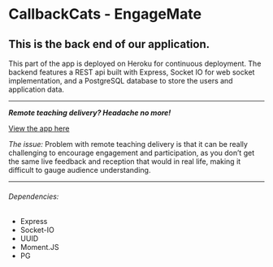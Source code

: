 # CallbackCats - EngageMate

## This is the back end of our application.

This part of the app is deployed on Heroku for continuous deployment. The backend features a REST api built with Express, Socket IO for web socket implementation, and a PostgreSQL database to store the users and application data.

---

_**Remote teaching delivery? Headache no more!**_

[View the app here](https://engagemate.netlify.app/)

_The issue:_
Problem with remote teaching delivery is that it can be really challenging to encourage engagement and participation, as you don’t get the same live feedback and reception that would in real life, making it difficult to gauge audience understanding.

---

###### Dependencies:

- Express
- Socket-IO
- UUID
- Moment.JS
- PG

